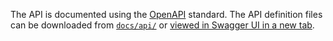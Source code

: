 The API is documented using the [OpenAPI] standard. The API definition files can be downloaded 
from [`docs/api/`](https://github.com/DANS-KNAW/dd-validate-dans-bag/tree/master/docs/api) or
<a href="../api.html" target="__blank">viewed in Swagger UI in a new tab</a>.

[OpenAPI]: https://github.com/OAI/OpenAPI-Specification/blob/master/versions/3.0.0.md
